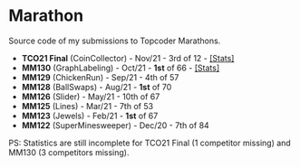 # Marathon
Source code of my submissions to Topcoder Marathons.

* **TCO21 Final** (CoinCollector) - Nov/21 - 3rd of 12 - <a href="https://tc-wleite.github.io/tco21.html">[Stats]</a>
* **MM130** (GraphLabeling) - Oct/21 - **1st** of 66 - <a href="https://tc-wleite.github.io/mm130.html">[Stats]</a>
* **MM129** (ChickenRun) - Sep/21 - 4th of 57
* **MM128** (BallSwaps) - Aug/21 - **1st** of 70
* **MM126** (Slider) - May/21 - 10th of 67
* **MM125** (Lines) - Mar/21 - 7th of 53
* **MM123** (Jewels) - Feb/21 - **1st** of 67
* **MM122** (SuperMinesweeper) - Dec/20 - 7th of 84

PS: Statistics are still incomplete for TCO21 Final (1 competitor missing) and MM130 (3 competitors missing).
